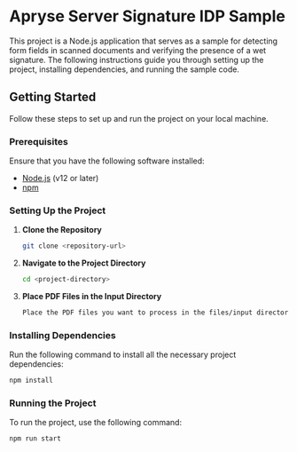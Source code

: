 
# Apryse Server Signature IDP Sample

This project is a Node.js application that serves as a sample for detecting form fields in scanned documents and verifying the presence of a wet signature. The following instructions guide you through setting up the project, installing dependencies, and running the sample code.

## Getting Started

Follow these steps to set up and run the project on your local machine.

### Prerequisites

Ensure that you have the following software installed:

- [Node.js](https://nodejs.org/en/download/) (v12 or later)
- [npm](https://www.npmjs.com/get-npm)

### Setting Up the Project

1. **Clone the Repository**

   ```bash
   git clone <repository-url>
   ```

2. **Navigate to the Project Directory**

   ```bash
   cd <project-directory>
   ```
3. **Place PDF Files in the Input Directory**
   ```bash
   Place the PDF files you want to process in the files/input directory. Ensure that each PDF file is under 6 pages.
   ```

### Installing Dependencies

Run the following command to install all the necessary project dependencies:

```bash
npm install
```

### Running the Project

To run the project, use the following command:

```bash
npm run start
```
